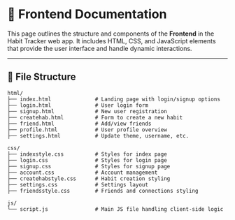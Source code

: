 # 🎨 Frontend Documentation

This page outlines the structure and components of the **Frontend** in the Habit Tracker web app. It includes HTML, CSS, and JavaScript elements that provide the user interface and handle dynamic interactions.

---

## 📁 File Structure

```plaintext
html/
├── index.html              # Landing page with login/signup options
├── login.html              # User login form
├── signup.html             # New user registration
├── createhab.html          # Form to create a new habit
├── friend.html             # Add/view friends
├── profile.html            # User profile overview
├── settings.html           # Update theme, username, etc.

css/
├── indexstyle.css          # Styles for index page
├── login.css               # Styles for login page
├── signup.css              # Styles for signup page
├── account.css             # Account management
├── createhabstyle.css      # Habit creation styling
├── settings.css            # Settings layout
├── friendsstyle.css        # Friends and connections styling

js/
└── script.js               # Main JS file handling client-side logic

